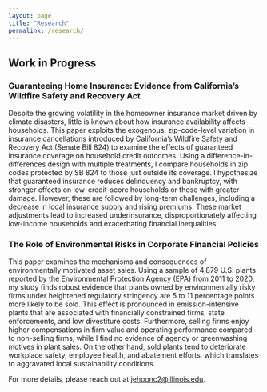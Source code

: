```yaml
---
layout: page
title: "Research"
permalink: /research/
---
```


## Work in Progress

### Guaranteeing Home Insurance: Evidence from California’s Wildfire Safety and Recovery Act
Despite the growing volatility in the homeowner insurance market driven by climate disasters, little is known about how insurance availability affects households. This paper exploits the exogenous, zip-code-level variation in insurance cancellations introduced by California’s Wildfire Safety and Recovery Act (Senate Bill 824) to examine the effects of guaranteed insurance coverage on household credit outcomes. Using a difference-in-differences design with multiple treatments, I compare households in zip codes protected by SB 824 to those just outside its coverage. I hypothesize that guaranteed insurance reduces delinquency and bankruptcy, with stronger effects on low-credit-score households or those with greater damage. However, these are followed by long-term challenges, including a decrease in local insurance supply and rising premiums. These market adjustments lead to increased underinsurance, disproportionately affecting low-income households and exacerbating financial inequalities. 

### The Role of Environmental Risks in Corporate Financial Policies
This paper examines the mechanisms and consequences of environmentally motivated asset sales. Using a sample of 4,879 U.S. plants reported by the Environmental Protection Agency (EPA) from 2011 to 2020, my study finds robust evidence that plants owned by environmentally risky firms under heightened regulatory stringency are 5 to 11 percentage points more likely to be sold. This effect is pronounced in emission-intensive plants that are associated with financially constrained firms, state enforcements, and low divestiture costs. Furthermore, selling firms enjoy higher compensations in firm value and operating performance compared to non-selling firms, while I find no evidence of agency or greenwashing motives in plant sales. On the other hand, sold plants tend to deteriorate workplace safety, employee health, and abatement efforts, which translates to aggravated local sustainability conditions.

For more details, please reach out at [jehoonc2@illinois.edu](mailto:jehoonc2@illinois.edu).
